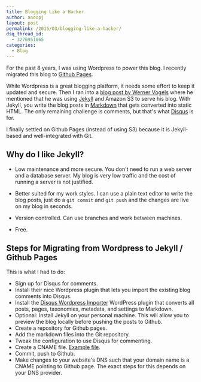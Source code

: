 ```yaml
---
title: Blogging Like a Hacker
author: anoopj
layout: post
permalink: /2015/03/blogging-like-a-hacker/
dsq_thread_id:
  - 3276951065
categories:
  - Blog
---
```


For the past 8 years, I was using Wordpress to power this blog. I recently
migrated this blog to [Github Pages](https://pages.github.com/).

While Wordpress is a great blogging platform, it needs some effort to keep
it updated and secure. Then I ran into a
[blog post by Werner Vogels](http://www.allthingsdistributed.com/2011/08/Jekyll-amazon-s3.html)
where he mentioned that he was using [Jekyll](http://jekyllrb.com/) and
Amazon S3 to serve his blog. With Jekyll, you write the blog posts in
[Markdown](http://en.wikipedia.org/wiki/Markdown) that gets converted into
static HTML. The only remaining challenge is comments, but that's what
[Disqus](http://www.disqus.com) is for.

I finally settled on Github Pages (instead of using S3) because it is
Jekyll-based and well-integrated with Git. 

## Why do I like Jekyll?

* Low maintenance and more secure. You don't need to run a web server and a
database server. My blog is very low traffic and the cost of running a
server is not justified.

* Better suited for my work styles. I can use a plain text editor to write
the blog posts, just do a `git commit` and `git push` and the changes are live on
my blog in seconds.

* Version controlled. Can use branches and work between machines.

* Free. 

## Steps for Migrating from Wordpress to Jekyll / Github Pages

This is what I had to do:

* Sign up for Disqus for comments.
* Install their nice Wordpress plugin that lets you import the existing blog
comments into Disqus.
* Install the
[Disqus Wordpress Importer](https://github.com/benbalter/wordpress-to-jekyll-exporter)
WordPress plugin that converts all posts, pages, taxonomies, metadata, and settings to
Markdown.
* Optional: Install Jekyll on your personal machine. This will allow you to
preview the blog locally before pushing the posts to Github.
* Create a repository for Github pages.
* Add the markdown files into the Git repository.
* Tweak the configuration to use Disqus for commenting.
* Create a CNAME file. [Example file](https://github.com/anoopj/anoopj.github.io/blob/master/CNAME).
* Commit, push to Github.
* Make changes to your website's DNS such that your domain name is a CNAME
  pointing to Github page. The exact steps for this depends on your DNS
  provider. 
